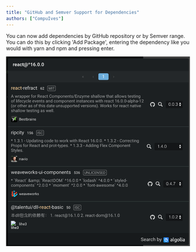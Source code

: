 ```yaml
---
title: "GitHub and Semver Support for Dependencies"
authors: ["CompuIves"]
---
```


You can now add dependencies by GitHub repository or by Semver range. You can do this by clicking 'Add Package', entering the dependency like you would with yarn and npm and pressing enter.

![Add Dependency](./images/version-range.png)
